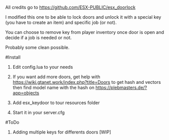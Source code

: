 All credits go to https://github.com/ESX-PUBLIC/esx_doorlock

I modified this one to be able to lock doors and unlock it with a special key (you have to create an item) and specific job (or not).

You can choose to remove key from player inventory once door is open and decide if a job is needed or not.

Probably some clean possible.

#Install
1. Edit config.lua to your needs

2. If you want add more doors, get help with https://wiki.gtanet.work/index.php?title=Doors to get hash and vectors then find model name with the hash on https://plebmasters.de/?app=objects
 
3. Add esx_keydoor to tour resources folder 

4. Start it in your server.cfg

#ToDo
1. Adding multiple keys for differents doors [WIP]

